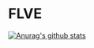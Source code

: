 # FLVE
[![Anurag's github stats](https://github-readme-stats.vercel.app/api?username=FLVE)](https://github.com/FLVE/github-readme-stats)
